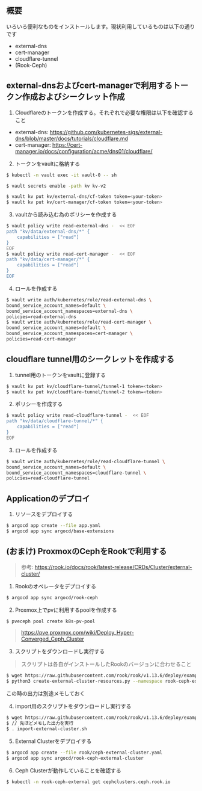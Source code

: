 ## 概要

いろいろ便利なものをインストールします。現状利用しているものは以下の通りです

- external-dns
- cert-manager
- cloudflare-tunnel
- (Rook-Ceph)

## external-dnsおよびcert-managerで利用するトークン作成およびシークレット作成

1. Cloudflareのトークンを作成する。それぞれで必要な権限は以下を確認すること
- external-dns: https://github.com/kubernetes-sigs/external-dns/blob/master/docs/tutorials/cloudflare.md
- cert-manager: https://cert-manager.io/docs/configuration/acme/dns01/cloudflare/

2. トークンをvaultに格納する
```bash
$ kubectl -n vault exec -it vault-0 -- sh
```

```bash
$ vault secrets enable -path kv kv-v2
```

```bash
$ vault kv put kv/external-dns/cf-token token=<your-token>
$ vault kv put kv/cert-manager/cf-token token=<your-token>
```

3. vaultから読み込む為のポリシーを作成する
```bash
$ vault policy write read-external-dns -  << EOF
path "kv/data/external-dns/*" {
    capabilities = ["read"]
}
EOF
$ vault policy write read-cert-manager -  << EOF
path "kv/data/cert-manager/*" {
    capabilities = ["read"]
}
EOF 
```

4. ロールを作成する
```bash
$ vault write auth/kubernetes/role/read-external-dns \
bound_service_account_names=default \
bound_service_account_namespaces=external-dns \
policies=read-external-dns
$ vault write auth/kubernetes/role/read-cert-manager \
bound_service_account_names=default \
bound_service_account_namespaces=cert-manager \
policies=read-cert-manager
```

## cloudflare tunnel用のシークレットを作成する
1. tunnel用のトークンをvaultに登録する
```bash
$ vault kv put kv/cloudflare-tunnel/tunnel-1 token=<token>
$ vault kv put kv/cloudflare-tunnel/tunnel-2 token=<token>
```

2. ポリシーを作成する
```bash
$ vault policy write read-cloudflare-tunnel -  << EOF
path "kv/data/cloudflare-tunnel/*" {
    capabilities = ["read"]
}
EOF
```

3. ロールを作成する
```bash
$ vault write auth/kubernetes/role/read-cloudflare-tunnel \
bound_service_account_names=default \
bound_service_account_namespaces=cloudflare-tunnel \
policies=read-cloudflare-tunnel
```

## Applicationのデプロイ

1. リソースをデプロイする

```bash
$ argocd app create --file app.yaml 
$ argocd app sync argocd/base-extensions
```

## (おまけ) ProxmoxのCephをRookで利用する

> 参考: https://rook.io/docs/rook/latest-release/CRDs/Cluster/external-cluster/

1. Rookのオペレータをデプロイする

```bash
$ argocd app sync argocd/rook-ceph
```

2. Proxmox上でpvに利用するpoolを作成する

```bash
$ pveceph pool create k8s-pv-pool
```

> https://pve.proxmox.com/wiki/Deploy_Hyper-Converged_Ceph_Cluster

3. スクリプトをダウンロードし実行する

> スクリプトは各自がインストールしたRookのバージョンに合わせること

```bash
$ wget https://raw.githubusercontent.com/rook/rook/v1.13.6/deploy/examples/create-external-cluster-resources.py
$ python3 create-external-cluster-resources.py --namespace rook-ceph-external --rbd-data-pool-name k8s-pv-pool --format bash --skip-monitoring-endpoint --v2-port-enable --restricted-auth-permission
```

この時の出力は別途メモしておく

4. import用のスクリプトをダウンロードし実行する

```bash
$ wget https://raw.githubusercontent.com/rook/rook/v1.13.6/deploy/examples/import-external-cluster.sh
$ // 先ほどメモした出力を実行
$ . import-external-cluster.sh
```

5. External Clusterをデプロイする
```bash
$ argocd app create --file rook/ceph-external-cluster.yaml 
$ argocd app sync argocd/rook-ceph-external-cluster 
```

6. Ceph Clusterが動作していることを確認する
```bash
$ kubectl -n rook-ceph-external get cephclusters.ceph.rook.io 
```